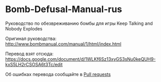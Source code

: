 # Bomb-Defusal-Manual-rus
Руководство по обезвреживанию бомбы для игры Keep Talking and Nobody Explodes

Оригинал руководства:  
http://www.bombmanual.com/manual/1/html/index.html

Перевод взят отсюда:  
https://docs.google.com/document/d/1WLKf6Sz13xyGS3sNu0keQUH9-kxS5LH2rCSOSA6t3Tc/edit


Об ошибках перевода сообщайте в [Pull requests](https://github.com/DmitryScaletta/Bomb-Defusal-Manual-rus/pulls)
